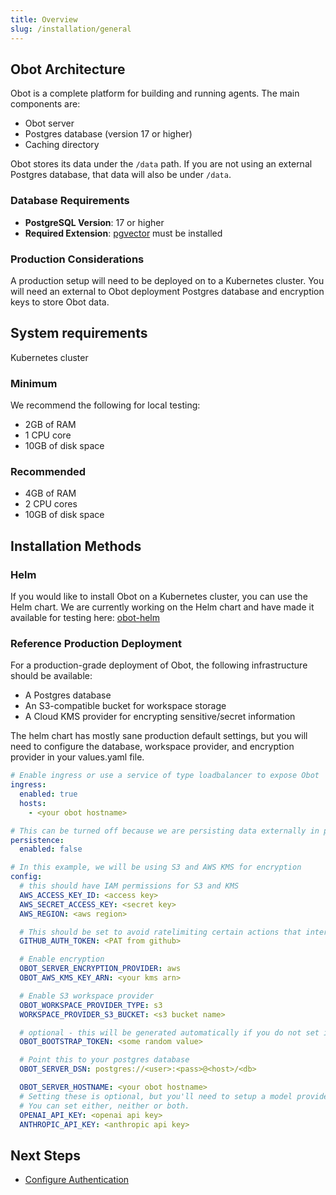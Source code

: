 ```yaml
---
title: Overview
slug: /installation/general
---
```


## Obot Architecture

Obot is a complete platform for building and running agents. The main components are:

- Obot server
- Postgres database (version 17 or higher)
- Caching directory

Obot stores its data under the `/data` path. If you are not using an external Postgres database, that data will also be under `/data`.

### Database Requirements

- **PostgreSQL Version**: 17 or higher
- **Required Extension**: [pgvector](https://github.com/pgvector/pgvector) must be installed

### Production Considerations

A production setup will need to be deployed on to a Kubernetes cluster. You will need an external to Obot deployment Postgres database and encryption keys to store Obot data.

## System requirements

Kubernetes cluster

### Minimum

We recommend the following for local testing:

- 2GB of RAM
- 1 CPU core
- 10GB of disk space

### Recommended

- 4GB of RAM
- 2 CPU cores
- 10GB of disk space

## Installation Methods

### Helm

If you would like to install Obot on a Kubernetes cluster, you can use the Helm chart. We are currently working on the Helm chart and have made it available for testing here: [obot-helm](https://charts.obot.ai/)

### Reference Production Deployment

For a production-grade deployment of Obot, the following infrastructure should be available:

- A Postgres database
- An S3-compatible bucket for workspace storage
- A Cloud KMS provider for encrypting sensitive/secret information

The helm chart has mostly sane production default settings, but you will need to configure the database, workspace provider, and encryption provider in your values.yaml file.

```yaml
# Enable ingress or use a service of type loadbalancer to expose Obot
ingress:
  enabled: true
  hosts:
    - <your obot hostname>

# This can be turned off because we are persisting data externally in postgres and S3
persistence:
  enabled: false

# In this example, we will be using S3 and AWS KMS for encryption
config:
  # this should have IAM permissions for S3 and KMS
  AWS_ACCESS_KEY_ID: <access key>
  AWS_SECRET_ACCESS_KEY: <secret key>
  AWS_REGION: <aws region>

  # This should be set to avoid ratelimiting certain actions that interact with github, such as catalogs
  GITHUB_AUTH_TOKEN: <PAT from github>

  # Enable encryption
  OBOT_SERVER_ENCRYPTION_PROVIDER: aws
  OBOT_AWS_KMS_KEY_ARN: <your kms arn>

  # Enable S3 workspace provider
  OBOT_WORKSPACE_PROVIDER_TYPE: s3
  WORKSPACE_PROVIDER_S3_BUCKET: <s3 bucket name>

  # optional - this will be generated automatically if you do not set it
  OBOT_BOOTSTRAP_TOKEN: <some random value>

  # Point this to your postgres database
  OBOT_SERVER_DSN: postgres://<user>:<pass>@<host>/<db>

  OBOT_SERVER_HOSTNAME: <your obot hostname>
  # Setting these is optional, but you'll need to setup a model provider from the Admin UI before using chat.
  # You can set either, neither or both.
  OPENAI_API_KEY: <openai api key>
  ANTHROPIC_API_KEY: <anthropic api key>
```


## Next Steps

- [Configure Authentication](/configuration/auth-providers)

